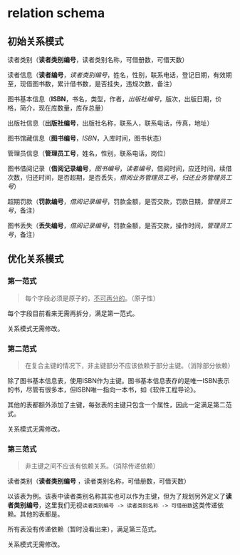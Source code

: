# relation schema

## 初始关系模式

读者类别（**读者类别编号**，读者类别名称，可借册数，可借天数）

读者信息（**读者编号**，_读者类别编号_，姓名，性别，联系电话，登记日期，有效期至，现借图书数，累计借书数，是否挂失，违规次数，备注）

图书基本信息（**ISBN**，书名，类型，作者，_出版社编号_，版次，出版日期，价格，简介，现在库数量，库存总量）

出版社信息（**出版社编号**，出版社名称，联系人，联系电话，传真，地址）

图书馆藏信息（**图书编号**，_ISBN_，入库时间，图书状态）

管理员信息（**管理员工号**，姓名，性别，联系电话，岗位）

图书借阅记录（**借阅记录编号**，_图书编号_，_读者编号_，借阅时间，应还时间，续借次数，归还时间，是否超期，是否丢失，_借阅业务管理员工号_，_归还业务管理员工号_）

超期罚款（**罚款编号**，_借阅记录编号_，罚款金额，是否交款，罚款日期，_管理员工号_，备注）

图书丢失（**丢失编号**，_借阅记录编号_，罚款金额，是否交款，操作时间，_管理员工号_，备注）

## 优化关系模式

### 第一范式

> 每个字段必须是原子的，<u>不可再分的</u>。（原子性）

每个字段目前看来无需再拆分，满足第一范式。

关系模式无需修改。

### 第二范式

> 在复合主键的情况下，非主键部分不应该依赖于部分主键。（消除部分依赖）

除了图书基本信息表，使用ISBN作为主键。图书基本信息表存的是唯一ISBN表示的书，尽管有很多本，但ISBN唯一指向一本书，如《软件工程导论》。

其他的表都额外添加了主键，每张表的主键只包含一个属性，因此一定满足第二范式。

关系模式无需修改。

### 第三范式

> 非主键之间不应该有依赖关系。（消除传递依赖）

读者类别（**读者类别编号** ，读者类别名称，可借册数，可借天数）

以该表为例。该表中读者类别名称其实也可以作为主键，但为了规划另外定义了**读者类别编号**，这里我们无视`读者类别编号 -> 读者类别名称 -> 可借册数`这类传递依赖。其他的表都是。

所有表没有传递依赖（暂时没看出来），满足第三范式。

关系模式无需修改。